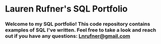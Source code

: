 # Lauren Rufner's SQL Portfolio

### Welcome to my SQL portfolio! This code repository contains examples of SQL I've written. Feel free to take a look and reach out if you have any questions: Lnrufner@gmail.com 
